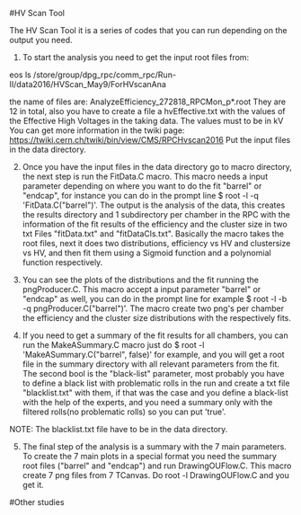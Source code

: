 #HV Scan Tool

The HV Scan Tool it is a series of codes that you can run depending on the output you need. 

1. To start the analysis you need to get the input root files from: 

eos ls /store/group/dpg_rpc/comm_rpc/Run-II/data2016/HVScan_May9/ForHVscanAna

the name of files are: AnalyzeEfficiency_272818_RPCMon_p\*.root 
They are 12 in total, also you have to create a file a hvEffective.txt with the values of the Effective High Voltages in the taking data. The values must to be in kV  
You can get more information in the twiki page: https://twiki.cern.ch/twiki/bin/view/CMS/RPCHvscan2016
Put the input files in the data directory. 

2. Once you have the input files in the data directory go to macro directory, the next step is run the FitData.C macro. This macro needs a input parameter depending on where you want 
   to do the fit "barrel" or "endcap", for instance you can do in the prompt line $ root -l -q 'FitData.C("barrel")'. The output is the analysis of the data, this creates the results directory 
   and 1 subdirectory per chamber in the RPC with the information of the fit results of the efficiency and the cluster size in two txt Files "fitData.txt" and "fitDataCls.txt". 
   Basically the macro takes the root files, next it does two distributions, efficiency vs HV and clustersize vs HV, and then fit them using a Sigmoid function and a polynomial function 
   respectively. 

3. You can see the plots of the distributions and the fit running the pngProducer.C. This macro accept a input parameter "barrel" or "endcap" as well, you can do in the prompt line
   for example $ root -l -b -q pngProducer.C("barrel")'. The macro create two png's per chamber the efficiency and the cluster size distributions with the respectively fits. 

4. If you need to get a summary of the fit results for all chambers, you can run the MakeASummary.C macro   just do $ root -l 'MakeASummary.C("barrel", false)' for example,  and you will get a root file in the summary directory with all relevant parameters from the fit. The second bool is the "black-list" parameter, most probably you have to define a black list with problematic rolls in the run and create a txt file "blacklist.txt" with them, if that was the case and you define a black-list with the  help of the experts, and you need a summary only with the filtered rolls(no problematic rolls) so you can put 'true'. 

NOTE:  The blacklist.txt file have to be in the data directory. 

5. The final step of the analysis is a summary with the 7 main parameters. To create the 7 main plots in a special format you need the summary root files ("barrel" and "endcap") and run DrawingOUFlow.C. This macro create 7 png files from 7 TCanvas. Do root -l DrawingOUFlow.C and you get it. 

#Other studies 
 
